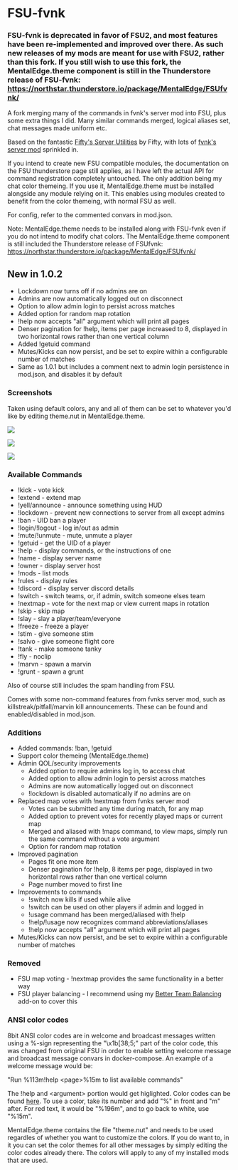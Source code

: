 # FSU-fvnk

### FSU-fvnk is deprecated in favor of FSU2, and most features have been re-implemented and improved over there. As such new releases of my mods are meant for use with FSU2, rather than this fork. If you still wish to use this fork, the MentalEdge.theme component is still in the Thunderstore release of FSU-fvnk: https://northstar.thunderstore.io/package/MentalEdge/FSUfvnk/

A fork merging many of the commands in fvnk's server mod into FSU, plus some extra things I did. Many similar commands merged, logical aliases set, chat messages made uniform etc.

Based on the fantastic [Fifty's Server Utilities](https://northstar.thunderstore.io/package/Fifty/Server_Utilities/) by Fifty, with lots of [fvnk's server mod](https://github.com/fvnkhead/fvnkhead.mod) sprinkled in.


If you intend to create new FSU compatible modules, the documentation on the FSU thunderstore page still applies, as I have left the actual API for command registration completely untouched. The only addition being my chat color themeing. If you use it, MentalEdge.theme must be installed alongside any module relying on it. This enables using modules created to benefit from the color themeing, with normal FSU as well.

For config, refer to the commented convars in mod.json.

Note: MentalEdge.theme needs to be installed along with FSU-fvnk even if you do not intend to modify chat colors. The MentalEdge.theme component is still included the Thunderstore release of FSUfvnk: https://northstar.thunderstore.io/package/MentalEdge/FSUfvnk/

## New in 1.0.2

- Lockdown now turns off if no admins are on
- Admins are now automatically logged out on disconnect
- Option to allow admin login to persist across matches
- Added option for random map rotation
- !help now accepts "all" argument which will print all pages
- Denser pagination for !help, items per page increased to 8, displayed in two horizontal rows rather than one vertical column
- Added !getuid command
- Mutes/Kicks can now persist, and be set to expire within a configurable number of matches
- Same as 1.0.1 but includes a comment next to admin login persistence in mod.json, and disables it by default

### Screenshots

Taken using default colors, any and all of them can be set to whatever you'd like by editing theme.nut in MentalEdge.theme.

![](https://i.imgur.com/x8eIC1T.png)

![](https://i.imgur.com/tEXQI7A.png)

![](https://i.imgur.com/GxM08nF.png)

### Available Commands

- !kick - vote kick
- !extend - extend map
- !yell/announce - announce something using HUD
- !lockdown - prevent new connections to server from all except admins
- !ban - UID ban a player
- !login/!logout - log in/out as admin
- !mute/!unmute - mute, unmute a player
- !getuid - get the UID of a player
- !help - display commands, or the instructions of one
- !name - display server name
- !owner - display server host
- !mods - list mods
- !rules - display rules
- !discord - display server discord details
- !switch - switch teams, or, if admin, switch someone elses team
- !nextmap - vote for the next map or view current maps in rotation
- !skip - skip map
- !slay - slay a player/team/everyone
- !freeze - freeze a player
- !stim - give someone stim
- !salvo - give someone flight core
- !tank - make someone tanky
- !fly - noclip
- !marvn - spawn a marvin
- !grunt - spawn a grunt

Also of course still includes the spam handling from FSU.

Comes with some non-command features from fvnks server mod, such as killstreak/pitfall/marvin kill announcements. These can be found and enabled/disabled in mod.json.

### Additions

- Added commands: !ban, !getuid
- Support color themeing (MentalEdge.theme)
- Admin QOL/security improvements
    - Added option to require admins log in, to access chat
    - Added option to allow admin login to persist across matches
    - Admins are now automatically logged out on disconnect
    - !lockdown is disabled automatically if no admins are on
- Replaced map votes with !nextmap from fvnks server mod
    - Votes can be submitted any time during match, for any map
    - Added option to prevent votes for recently played maps or current map
    - Merged and aliased with !maps command, to view maps, simply run the same command without a vote argument
    - Option for random map rotation
- Improved pagination
    - Pages fit one more item
    - Denser pagination for !help, 8 items per page, displayed in two horizontal rows rather than one vertical column
    - Page number moved to first line
- Improvements to commands
    - !switch now kills if used while alive
    - !switch can be used on other players if admin and logged in
    - !usage command has been merged/aliased with !help
    - !help/!usage now recognizes command abbreviations/aliases
    - !help now accepts "all" argument which will print all pages
- Mutes/Kicks can now persist, and be set to expire within a configurable number of matches

### Removed

- FSU map voting - !nextmap provides the same functionality in a better way
- FSU player balancing - I recommend using my [Better Team Balancing](https://northstar.thunderstore.io/package/MentalEdge/BetterTeamBalance/) add-on to cover this

### ANSI color codes

8bit ANSI color codes are in welcome and broadcast messages written using a %-sign representing the "\x1b[38;5;" part of the color code, this was changed from original FSU in order to enable setting welcome message and broadcast message convars in docker-compose. An example of a welcome message would be:

"Run %113m!help <page\>%15m to list available commands"

The !help and <argument\> portion would get higlighted. Color codes can be found [here](https://en.wikipedia.org/wiki/ANSI_escape_code#8-bit). To use a color, take its number and add "%" in front and "m" after. For red text, it would be "%196m", and to go back to white, use "%15m".

MentalEdge.theme contains the file "theme.nut" and needs to be used regardles of whether you want to customize the colors. If you do want to, in it you can set the color themes for all other messages by simply editing the color codes already there. The colors will apply to any of my installed mods that are used.
